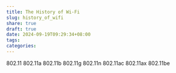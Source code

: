 ```yaml
---
title: The History of Wi-Fi
slug: history_of_wifi
share: true
draft: true
date: 2024-09-19T09:29:34+08:00
tags: 
categories:
---
```




802.11
802.11a
802.11b
802.11g
802.11n
802.11ac
802.11ax
802.11be
